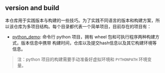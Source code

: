 ## version and build

本仓库用于实践版本与构建的一些技巧。为了实践不同语言的版本和构建方案，所以该仓库为多项目结构。每个目录都代表一个简单项目，目前存在的项目有：
- [python_demo](./python_demo): 命令行 python 项目，拥有 wheel 包和可执行程序两种构建方式，版本信息中携带 构建时间，仓库以及提交hash信息以及其它构建环境等信息。


> 注：python 项目的构建需要手动准备好虚拟环境和 `PYTHONPATH` 环境变量。